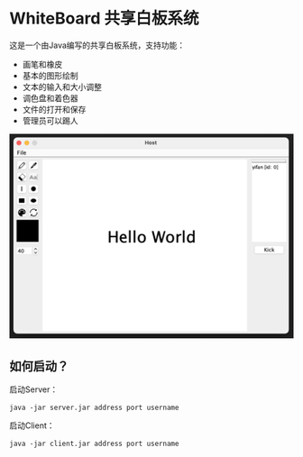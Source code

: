 # WhiteBoard 共享白板系统
这是一个由Java编写的共享白板系统，支持功能：

* 画笔和橡皮
* 基本的图形绘制
* 文本的输入和大小调整
* 调色盘和着色器
* 文件的打开和保存
* 管理员可以踢人

![](./images/screenshot.png)

## 如何启动？

启动Server：

```shell
java -jar server.jar address port username
```
启动Client：

```shell
java -jar client.jar address port username
```

